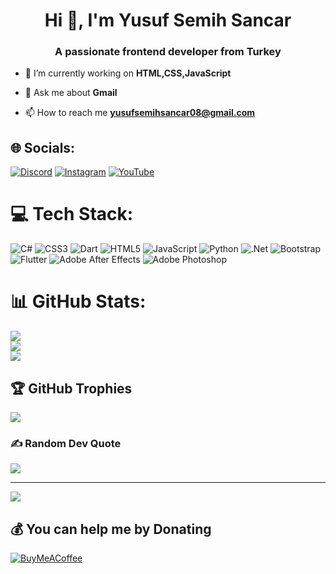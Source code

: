 <h1 align="center">Hi 👋, I'm Yusuf Semih Sancar</h1>
<h3 align="center">A passionate frontend developer from Turkey</h3>

- 🔭 I’m currently working on **HTML,CSS,JavaScript**

- 💬 Ask me about **Gmail**

- 📫 How to reach me **yusufsemihsancar08@gmail.com**
## 🌐 Socials:
[![Discord](https://img.shields.io/badge/Discord-%237289DA.svg?logo=discord&logoColor=white)](https://discord.gg/https://discord.gg/k77QZfTa) [![Instagram](https://img.shields.io/badge/Instagram-%23E4405F.svg?logo=Instagram&logoColor=white)](https://instagram.com/sncr_yusufsemih) [![YouTube](https://img.shields.io/badge/YouTube-%23FF0000.svg?logo=YouTube&logoColor=white)](https://youtube.com/@UC0EhUxtDR6PDRhgmBbUWdjQ) 

# 💻 Tech Stack:
![C#](https://img.shields.io/badge/c%23-%23239120.svg?style=for-the-badge&logo=c-sharp&logoColor=white) ![CSS3](https://img.shields.io/badge/css3-%231572B6.svg?style=for-the-badge&logo=css3&logoColor=white) ![Dart](https://img.shields.io/badge/dart-%230175C2.svg?style=for-the-badge&logo=dart&logoColor=white) ![HTML5](https://img.shields.io/badge/html5-%23E34F26.svg?style=for-the-badge&logo=html5&logoColor=white) ![JavaScript](https://img.shields.io/badge/javascript-%23323330.svg?style=for-the-badge&logo=javascript&logoColor=%23F7DF1E) ![Python](https://img.shields.io/badge/python-3670A0?style=for-the-badge&logo=python&logoColor=ffdd54) ![.Net](https://img.shields.io/badge/.NET-5C2D91?style=for-the-badge&logo=.net&logoColor=white) ![Bootstrap](https://img.shields.io/badge/bootstrap-%23563D7C.svg?style=for-the-badge&logo=bootstrap&logoColor=white) ![Flutter](https://img.shields.io/badge/Flutter-%2302569B.svg?style=for-the-badge&logo=Flutter&logoColor=white) ![Adobe After Effects](https://img.shields.io/badge/Adobe%20After%20Effects-9999FF.svg?style=for-the-badge&logo=Adobe%20After%20Effects&logoColor=white) ![Adobe Photoshop](https://img.shields.io/badge/adobephotoshop-%2331A8FF.svg?style=for-the-badge&logo=adobephotoshop&logoColor=white)
# 📊 GitHub Stats:
![](https://github-readme-stats.vercel.app/api?username=YusufSemihSancar&theme=dark&hide_border=false&include_all_commits=false&count_private=false)<br/>
![](https://github-readme-streak-stats.herokuapp.com/?user=YusufSemihSancar&theme=dark&hide_border=false)<br/>
![](https://github-readme-stats.vercel.app/api/top-langs/?username=YusufSemihSancar&theme=dark&hide_border=false&include_all_commits=false&count_private=false&layout=compact)

## 🏆 GitHub Trophies
![](https://github-profile-trophy.vercel.app/?username=YusufSemihSancar&theme=radical&no-frame=false&no-bg=true&margin-w=4)

### ✍️ Random Dev Quote
![](https://quotes-github-readme.vercel.app/api?type=horizontal&theme=radical)

---
[![](https://visitcount.itsvg.in/api?id=YusufSemihSancar&icon=0&color=0)](https://visitcount.itsvg.in)

  ## 💰 You can help me by Donating
  [![BuyMeACoffee](https://img.shields.io/badge/Buy%20Me%20a%20Coffee-ffdd00?style=for-the-badge&logo=buy-me-a-coffee&logoColor=black)](https://buymeacoffee.com/https://www.buymeacoffee.com/yusufsemih) 

  
<!-- Proudly created with GPRM ( https://gprm.itsvg.in ) -->
